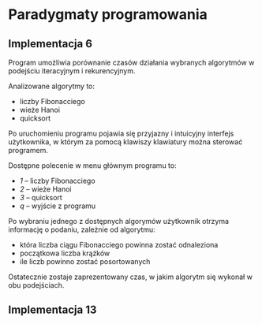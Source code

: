 # Paradygmaty programowania

## Implementacja 6 
Program umożliwia porównanie czasów działania wybranych algorytmów w podejściu iteracyjnym i rekurencyjnym.

Analizowane algorytmy to:
* liczby Fibonacciego
* wieże Hanoi
* quicksort

Po uruchomieniu programu pojawia się przyjazny i intuicyjny interfejs użytkownika, w którym za pomocą klawiszy klawiatury można sterować programem.

Dostępne polecenie w menu głównym programu to:

* _1_ – liczby Fibonacciego
* _2_ – wieże Hanoi
* _3_ – quicksort
* _q_ – wyjście z programu

Po wybraniu jednego z dostępnych algorymów użytkownik otrzyma informację o podaniu, zależnie od algorytmu: 
* która liczba ciągu Fibonacciego powinna zostać odnaleziona
* początkowa liczba krążków
* ile liczb powinno zostać posortowanych

Ostatecznie zostaje zaprezentowany czas, w jakim algorytm się wykonał w obu podejściach.


## Implementacja 13